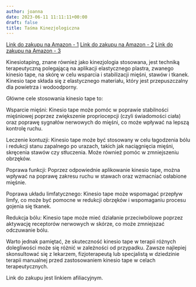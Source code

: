 ```yaml
---
author: joanna
date: 2023-06-11 11:11:11+00:00
draft: false
title: Taśma Kinezjologiczna
---
```


[Link do zakupu na Amazon - 1](https://amzn.to/42uschD)
[Link do zakupu na Amazon - 2](https://amzn.to/3NnJhFG)
[Link do zakupu na Amazon - 3](https://amzn.to/3NmPDFh)

Kinesiotaping, znane również jako kinezjologia stosowana, jest techniką terapeutyczną polegającą na aplikacji elastycznego plastra, zwanego kinesio tape, na skórę w celu wsparcia i stabilizacji mięśni, stawów i tkanek. Kinesio tape składa się z elastycznego materiału, który jest przepuszczalny dla powietrza i wodoodporny.

Główne cele stosowania kinesio tape to:

Wsparcie mięśni: Kinesio tape może pomóc w poprawie stabilności mięśniowej poprzez zwiększenie propriocepcji (czyli świadomości ciała) oraz poprawę sygnałów nerwowych do mięśni, co może wpływać na lepszą kontrolę ruchu.

Leczenie kontuzji: Kinesio tape może być stosowany w celu łagodzenia bólu i redukcji stanu zapalnego po urazach, takich jak naciągnięcia mięśni, skręcenia stawów czy stłuczenia. Może również pomóc w zmniejszeniu obrzęków.

Poprawa funkcji: Poprzez odpowiednie aplikowanie kinesio tape, można wpływać na poprawę zakresu ruchu w stawach oraz wzmacniać osłabione mięśnie.

Poprawa układu limfatycznego: Kinesio tape może wspomagać przepływ limfy, co może być pomocne w redukcji obrzęków i wspomaganiu procesu gojenia się tkanek.

Redukcja bólu: Kinesio tape może mieć działanie przeciwbólowe poprzez aktywację receptorów nerwowych w skórze, co może zmniejszać odczuwanie bólu.

Warto jednak pamiętać, że skuteczność kinesio tape w terapii różnych dolegliwości może się różnić w zależności od przypadku. Zawsze najlepiej skonsultować się z lekarzem, fizjoterapeutą lub specjalistą w dziedzinie terapii manualnej przed zastosowaniem kinesio tape w celach terapeutycznych.

Link do zakupu jest linkiem afiliacyjnym.